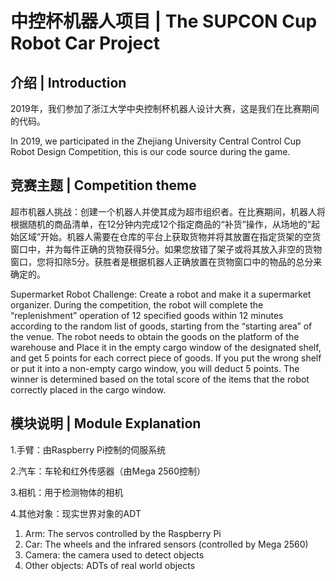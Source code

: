 # 中控杯机器人项目 | The SUPCON Cup Robot Car Project
## 介绍 | Introduction
2019年，我们参加了浙江大学中央控制杯机器人设计大赛，这是我们在比赛期间的代码。

  In 2019, we participated in the Zhejiang University Central Control Cup Robot Design Competition, this is our code source during the game.
## 竞赛主题 | Competition theme
超市机器人挑战：创建一个机器人并使其成为超市组织者。在比赛期间，机器人将根据随机的商品清单，在12分钟内完成12个指定商品的“补货”操作，从场地的“起始区域”开始。机器人需要在仓库的平台上获取货物并将其放置在指定货架的空货窗口中，并为每件正确的货物获得5分。如果您放错了架子或将其放入非空的货物窗口，您将扣除5分。获胜者是根据机器人正确放置在货物窗口中的物品的总分来确定的。

Supermarket Robot Challenge: Create a robot and make it a supermarket organizer. During the competition, the robot will complete the “replenishment” operation of 12 specified goods within 12 minutes according to the random list of goods, starting from the “starting area” of the venue. The robot needs to obtain the goods on the platform of the warehouse and Place it in the empty cargo window of the designated shelf, and get 5 points for each correct piece of goods. If you put the wrong shelf or put it into a non-empty cargo window, you will deduct 5 points. The winner is determined based on the total score of the items that the robot correctly placed in the cargo window.
## 模块说明 | Module Explanation
1.手臂：由Raspberry Pi控制的伺服系统

2.汽车：车轮和红外传感器（由Mega 2560控制）

3.相机：用于检测物体的相机

4.其他对象：现实世界对象的ADT

1. Arm: The servos controlled by the Raspberry Pi
2. Car: The wheels and the infrared sensors (controlled by Mega 2560)
3. Camera: the camera used to detect objects
4. Other objects: ADTs of real world objects
